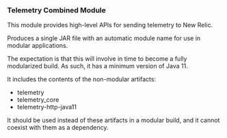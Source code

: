 ### Telemetry Combined Module

This module provides high-level APIs for sending telemetry to New Relic.

Produces a single JAR file with an automatic module name for use in modular
applications.

The expectation is that this will involve in time to become a fully modularized
build. As such, it has a minimum version of Java 11.

It includes the contents of the non-modular artifacts:

* telemetry
* telemetry_core
* telemetry-http-java11

It should be used instead of these artifacts in a modular build, and it cannot
coexist with them as a dependency.